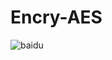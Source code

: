 # Encry-AES
![baidu](https://shcm09.baidupcs.com/file/9f8fd72c85ba9412b603a7e3a0b6bbb1?bkt=p3-14009f8fd72c85ba9412b603a7e3a0b6bbb16c5b4dd300000000dff5&fid=1798718771-250528-1063873909439824&time=1469463230&sign=FDTAXGERLBH-DCb740ccc5511e5e8fedcff06b081203-qYnWFlhw%2BeXXE3kTSwsQQWpAxyI%3D&to=sh09vb&fm=Yan,B,M,mn&sta_dx=0&sta_cs=0&sta_ft=png&sta_ct=0&fm2=Yangquan,B,M,mn&newver=1&newfm=1&secfm=1&flow_ver=3&pkey=14009f8fd72c85ba9412b603a7e3a0b6bbb16c5b4dd300000000dff5&sl=70123598&expires=8h&rt=pr&r=363499862&mlogid=4801137358801095023&vuk=1798718771&vbdid=411601698&fin=加密过程.png&slt=pm&uta=0&rtype=1&iv=0&isw=0&dp-logid=4801137358801095023&dp-callid=0.1.1&hps=1，https://pan.baidu.com/disk/home?errno=0&errmsg=Auth%20Login%20Sucess&stoken=27799a613545e40f73cec6e4c48a0d380568a9bf4027c0a46923d43f93969a287a3afb3a8d8c156657f1db6a017ce0eef8038774000b807607588604af82ee226ee7c9946756&bduss=934379dc229e826bdb0bae94722fcd295d185f362e3665639b678cd43a5db42fb5ade95e9646b238a3db7cd12650e1e1649a67f58198987c6b074c5d8e6f3dd)
